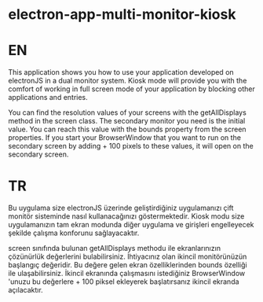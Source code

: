 # electron-app-multi-monitor-kiosk
# EN
This application shows you how to use your application developed on electronJS in a dual monitor system. Kiosk mode will provide you with the comfort of working in full screen mode of your application by blocking other applications and entries.

You can find the resolution values of your screens with the getAllDisplays method in the screen class. The secondary monitor you need
is the initial value. You can reach this value with the bounds property from the screen properties. If you start your BrowserWindow that you want to run on the secondary screen by adding + 100 pixels to these values, it will open on the secondary screen.

# TR 

Bu uygulama size electronJS üzerinde geliştirdiğiniz uygulamanızı çift monitör sisteminde nasıl kullanacağınızı göstermektedir. Kiosk modu size uygulamanızın tam ekran modunda diğer uygulama ve girişleri engelleyecek şekilde çalışma konforunu sağlayacaktır. 

screen sınıfında bulunan getAllDisplays methodu ile ekranlarınızın çözünürlük değerlerini bulabilirsiniz. İhtiyacınız olan ikincil monitörünüzün
başlangıç değeridir. Bu değere gelen ekran özelliklerinden bounds özelliği ile ulaşabilirsiniz. İkincil ekranında çalışmasını istediğiniz BrowserWindow 'unuzu bu değerlere + 100 piksel ekleyerek başlatırsanız ikincil ekranda açılacaktır.

